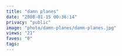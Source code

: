```yaml
---
title: "damn planes"
date: "2008-01-15 00:36:14"
privacy: "public"
image: "photo/damn-planes/damn-planes.jpg"
views: "21"
faves: "0"
tags:
---
```

<a href="/photos/2008/01/17/darn-planes"></a>

